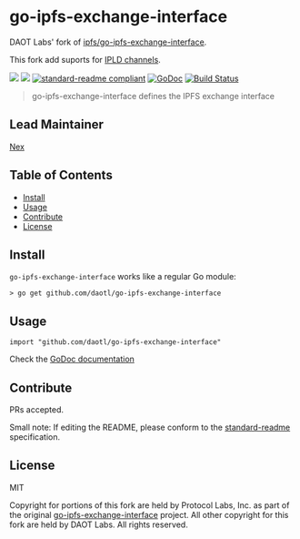 # go-ipfs-exchange-interface

DAOT Labs' fork of [ipfs/go-ipfs-exchange-interface](https://github.com/ipfs/go-ipfs-exchange-interface).

This fork add suports for [IPLD channels](https://github.com/daotl/go-ipld-channel).

[![](https://img.shields.io/badge/made%20by-Protocol%20Labs-blue.svg?style=flat-square)](http://ipn.io)
[![](https://img.shields.io/badge/project-DAOT%20Labs-red.svg?style=flat-square)](http://github.com/daotl)
[![standard-readme compliant](https://img.shields.io/badge/standard--readme-OK-green.svg?style=flat-square)](https://github.com/RichardLitt/standard-readme)
[![GoDoc](https://pkg.go.dev/github.com/daotl/go-ipfs-exchange-interface?status.svg)](https://godoc.org/github.com/daotl/go-ipfs-exchange-interface)
[![Build Status](https://travis-ci.org/daotl/go-ipfs-exchange-interface.svg?branch=master)](https://travis-ci.org/daotl/go-ipfs-exchange-interface)

> go-ipfs-exchange-interface defines the IPFS exchange interface

## Lead Maintainer

[Nex](https://github.com/NexZhu)

## Table of Contents

- [Install](#install)
- [Usage](#usage)
- [Contribute](#contribute)
- [License](#license)

## Install

`go-ipfs-exchange-interface` works like a regular Go module:

```
> go get github.com/daotl/go-ipfs-exchange-interface
```

## Usage

```
import "github.com/daotl/go-ipfs-exchange-interface"
```

Check the [GoDoc documentation](https://pkg.go.dev/github.com/daotl/go-ipfs-exchange-interface)

## Contribute

PRs accepted.

Small note: If editing the README, please conform to the [standard-readme](https://github.com/RichardLitt/standard-readme) specification.

## License

MIT

Copyright for portions of this fork are held by Protocol Labs, Inc. as part of the original
[go-ipfs-exchange-interface](https://github.com/ipfs/go-ipfs-exchange-interface) project.
All other copyright for this fork are held by DAOT Labs. All rights reserved.
